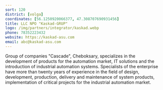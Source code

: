 ```yaml
---
sort: 120
district: [volga]
coordinates: [56.1250920066377, 47.308707690931456]
title: LLC NPO "Kaskad-GRUP"
logo: /img/partners/integrator/kaskad.webp
phone: 78352223432
website: https://kaskad-asu.com
email: abc@kaskad-asu.com
---
```


Group of companies "Cascade", Cheboksary, specializes in the development of products for the automation market, IT solutions and the introduction of industrial automation systems. Specialists of the enterprise have more than twenty years of experience in the field of design, development, production, delivery and maintenance of system products, implementation of critical projects for the industrial automation market.
